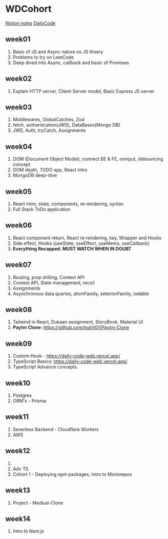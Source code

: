 # WDCohort
[Notion notes](https://quickest-juniper-f9c.notion.site/Cohort-2-0-6b6c2a9f1282499aba4782b88bf7e204)
[DailyCode](https://daily-code-web.vercel.app/)

## week01
1. Basic of JS and Async nature os JS thoery
2. Problems to try on LeetCode
3. Deep dived into Async, callback and basic of Promises

## week02
1. Explain HTTP server, Client-Server model, Basic Express JS server

## week03
1. Middlewares, GlobalCatches, Zod
2. fetch, authentication(JWS), DataBases(Mongo DB)
3. JWS, Auth, tryCatch, Assignments

## week04
1. DOM (Document Object Model), connect BE & FE, oninput, debouncing concept
2. DOM depth, TODO app, React intro
3. MongoDB deep-dive

## week05
1. React Intro, state, components, re-rendering, syntax
2. Full Stack ToDo application

## week06
1. React component return, React re-rendering, key, Wrapper and Hooks
2. Side effect, Hooks (useState, useEffect, useMemo, useCallback)
3. **Everything Recapped. MUST WATCH WHEN IN DOUBT** 

## week07
1. Routing, prop drilling, Context API
2. Context API, State management, recoil
3. Assignments
4. Asynchronous data queries, atomFamily, selectorFamily, lodable

## week08
1. Tailwind in React, Dukaan assignment, StoryBook, Material UI
2. **Paytm Clone:** https://github.com/tsahil01/Paytm-Clone

## week09
1. Custom Hook - https://daily-code-web.vercel.app/
2. TypeScript Basics: https://daily-code-web.vercel.app/
3. TypeScript Advance concepts.

## week10
1. Postgres
2. ORM's - Prisma

## week11
1. Severless Backend - Cloudflare Workers
2. AWS

## week12
1. 
2. Adv TS
3. Cohort 1 - Deploying npm packages, Intro to Monorepos

## week13
1. Project - Medium Clone

## week14
1. Intro to Next.js